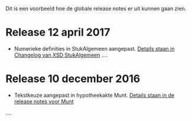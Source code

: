 Dit is een voorbeeld hoe de globale release notes er uit kunnen gaan zien.

# Release 12 april 2017
- Numerieke definities in StukAlgemeen aangepast. [Details staan in Changelog van XSD StukAlgemeen](/schema/stuk%20algemeen/Changelog%20XSD%20StukAlgemeen.MD)
....
# Release 10 december 2016 #
- Tekstkeuze aangepast in hypotheekakte Munt. [Details staan in de release notes voor Munt](/modeldocumenten/18.%20Hypotheek%20Munt/20161001000018/Releasenotes%20Munt%2020161001000018%20-%202.md)

....


